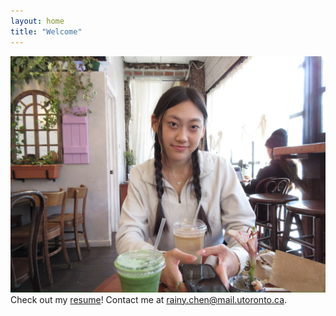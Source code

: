 ```yaml
---
layout: home
title: "Welcome"
---
```

![My photo](assests/images/profile.jpg)
Check out my [resume](https://dochub.com/rainychen8-5/r4D6EkZVZ4JdJG9RpQXW7O/chen-yu-an-resume-pdf?dt=RvgcCPG_TDZpquUsTdXb)!
Contact me at rainy.chen@mail.utoronto.ca. 
